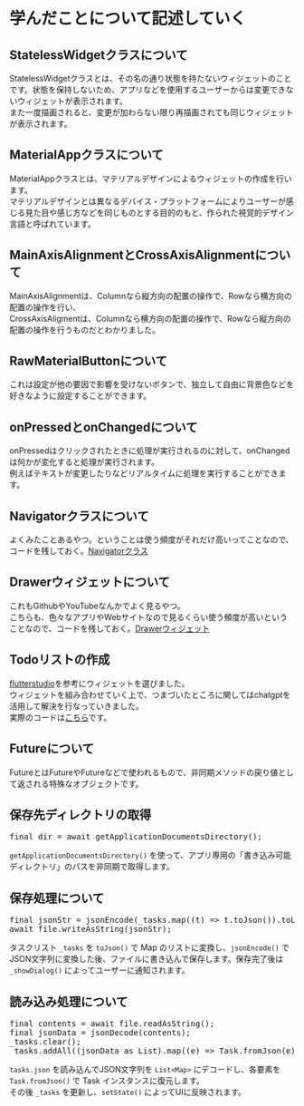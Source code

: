 # 学んだことについて記述していく

## StatelessWidgetクラスについて
StatelessWidgetクラスとは、その名の通り状態を持たないウィジェットのことです。状態を保持しないため、アプリなどを使用するユーザーからは変更できないウィジェットが表示されます。  
また一度描画されると、変更が加わらない限り再描画されても同じウィジェットが表示されます。

## MaterialAppクラスについて
MaterialAppクラスとは、マテリアルデザインによるウィジェットの作成を行います。  
マテリアルデザインとは異なるデバイス・プラットフォームによりユーザーが感じる見た目や感じ方などを同じものとする目的のもと、作られた視覚的デザイン言語と呼ばれています。

## MainAxisAlignmentとCrossAxisAlignmentについて
MainAxisAlignmentは、Columnなら縦方向の配置の操作で、Rowなら横方向の配置の操作を行い、  
CrossAxisAligmentは、Columnなら横方向の配置の操作で、Rowなら縦方向の配置の操作を行うものだとわかりました。

## RawMaterialButtonについて
これは設定が他の要因で影響を受けないボタンで、独立して自由に背景色などを好きなように設定することができます。

## onPressedとonChangedについて
onPressedはクリックされたときに処理が実行されるのに対して、onChangedは何かが変化すると処理が実行されます。  
例えばテキストが変更したりなどリアルタイムに処理を実行することができます。

## Navigatorクラスについて
よくみたことあるやつ。ということは使う頻度がそれだけ高いってことなので、コードを残しておく。[Navigatorクラス](https://github.com/9kaede12/MobileAppDev/blob/main/Navigator.dart)

## Drawerウィジェットについて
これもGithubやYouTubeなんかでよく見るやつ。  
こちらも、色々なアプリやWebサイトなので見るくらい使う頻度が高いということなので、コードを残しておく。[Drawerウィジェット](https://github.com/9kaede12/MobileAppDev/blob/main/Drawer.dart)

## Todoリストの作成
[flutterstudio](https://flutterstudio.app/)を参考にウィジェットを選びました。  
ウィジェットを組み合わせていく上で、つまづいたところに関してはchatgptを活用して解決を行なっていきました。  
実際のコードは[こちら](https://github.com/9kaede12/MobileAppDev/blob/main/TodoList.dart)です。

## Futureについて
FutureとはFuture<File>やFuture<Directory>などで使われるもので、非同期メソッドの戻り値として返される特殊なオブジェクトです。

## 保存先ディレクトリの取得
<pre>final dir = await getApplicationDocumentsDirectory();</pre>
`getApplicationDocumentsDirectory()` を使って、アプリ専用の「書き込み可能ディレクトリ」のパスを非同期で取得します。

## 保存処理について
<pre>
final jsonStr = jsonEncode(_tasks.map((t) => t.toJson()).toList());
await file.writeAsString(jsonStr);
</pre>
タスクリスト `_tasks` を `toJson()` で Map のリストに変換し、`jsonEncode()` でJSON文字列に変換した後、ファイルに書き込んで保存します。保存完了後は `_showDialog()` によってユーザーに通知されます。

## 読み込み処理について
<pre>
final contents = await file.readAsString();
final jsonData = jsonDecode(contents);
_tasks.clear();
_tasks.addAll((jsonData as List).map((e) => Task.fromJson(e)));
</pre>
`tasks.json` を読み込んでJSON文字列を `List<Map>` にデコードし、各要素を `Task.fromJson()` で Task インスタンスに復元します。  
その後 `_tasks` を更新し、`setState()` によってUIに反映されます。
